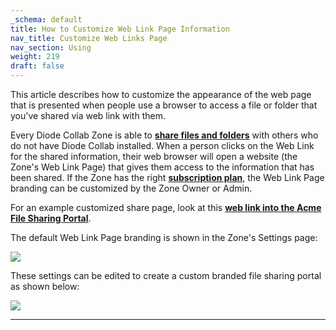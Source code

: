 ```yaml
---
_schema: default
title: How to Customize Web Link Page Information
nav_title: Customize Web Links Page
nav_section: Using
weight: 219
draft: false
---
```

This article describes how to customize the appearance of the web page that is presented when people use a browser to access a file or folder that you've shared via web link with them.

Every Diode Collab Zone is able to <a href="https://app.docs.diode.io/docs/using/share-a-file-or-folder-via-web-browser/" target="_blank" rel="noopener"><strong>share files and folders</strong></a> with others who do not have Diode Collab installed. When a person clicks on the Web Link for the shared information, their web browser will open a website (the Zone's Web Link Page) that gives them access to the information that has been shared. If the Zone has the right <a href="https://app.docs.diode.io/docs/features/pricing-and-plans/" target="_blank" rel="noopener"><strong>subscription plan</strong></a>, the Web Link Page branding can be customized by the Zone Owner or Admin.

For an example customized share page, look at this <a href="https://share.diode.link/drive-0nv3stp8bxmct2jzm0ng/an3ewd2tbhxzxuke" target="_blank" rel="noopener"><strong>web link into the Acme File Sharing Portal</strong></a>.

The default Web Link Page branding is shown in the Zone's Settings page:

![](/uploads/image-132.png)

These settings can be edited to create a custom branded file sharing portal as shown below:

![](/uploads/image-133.png)

---

&nbsp;